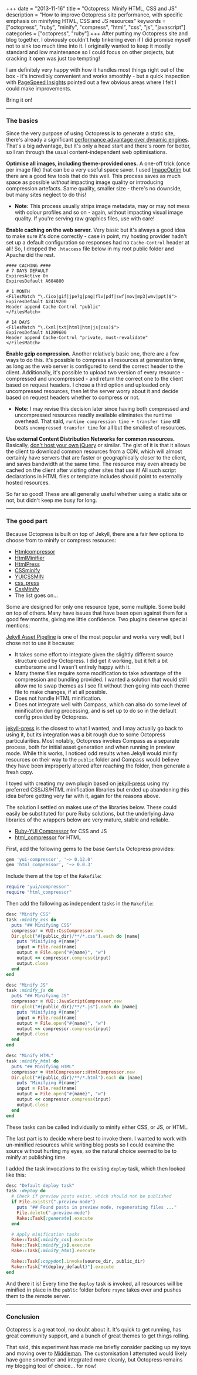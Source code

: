 +++
date = "2013-11-16"
title = "Octopress: Minify HTML, CSS and JS"
description = "How to improve Octopress site performance, with specific emphasis on minifying HTML, CSS and JS resources"
keywords = ["octopress", "ruby", "minify", "compress", "html", "css", "js", "javascript"]
categories = ["octopress", "ruby"]
+++
After putting my Octopress site and blog together, I obviously couldn't help tinkering even if I did promise myself not to sink too much time into it. I originally wanted to keep it mostly standard and low maintenance so I could focus on other projects, but cracking it open was just too tempting!

I am definitely very happy with how it handles most things right out of the box - it's incredibly convenient and works smoothly - but a quick inspection with [PageSpeed Insights](http://developers.google.com/speed/pagespeed/insights/) pointed out a few obvious areas where I felt I could make improvements.

Bring it on!

---

### The basics

Since the very purpose of using Octopress is to generate a static site, there's already a significant [performance advantage over dynamic engines](http://jason.pureconcepts.net/2013/01/benchmark-octopress-wordpress/). That's a big advantage, but it's only a head start and there's room for better, so I ran through the usual content-independent web optimisations.

**Optimise all images, including theme-provided ones.** A one-off trick (once per image file) that can be a very useful space saver. I used [ImageOptim](http://imageoptim.com/) but there are a good few tools that do this well. This process saves as much space as possible *without* impacting image quality or introducing compression artefacts. Same quality, smaller size - there's no downside, but many sites neglect to do this!

  * **Note:** This process usually strips image metadata, may or may not mess with colour profiles and so on - again, without impacting visual image quality. If you're serving raw graphics files, use with care!

**Enable caching on the web server.** Very basic but it's always a good idea to make sure it's done correctly - case in point, my hosting provider hadn't set up a default configuration so responses had no `Cache-Control` header at all! So, I dropped the `.htaccess` file below in my root public folder and Apache did the rest.

``` apacheconf
#### CACHING ####
# 7 DAYS DEFAULT
ExpiresActive On
ExpiresDefault A604800

# 1 MONTH
<FilesMatch "\.(ico|gif|jpe?g|png|flv|pdf|swf|mov|mp3|wmv|ppt)$">
ExpiresDefault A2419200
Header append Cache-Control "public"
</FilesMatch>

# 14 DAYS
<FilesMatch "\.(xml|txt|html|htm|js|css)$">
ExpiresDefault A1209600
Header append Cache-Control "private, must-revalidate"
</FilesMatch>
```

**Enable gzip compression.** Another relatively basic one, there are a few ways to do this. It's possible to compress all resources at generation time, as long as the web server is configured to send the correct header to the client. Additionally, it's possible to upload two version of every resource - compressed and uncompressed - and return the correct one to the client based on request headers. I chose a third option and uploaded only uncompressed resources, then let the server worry about it and decide based on request headers whether to compress or not.

  * **Note:** I may revise this decision later since having both compressed and uncompressed resources readily available eliminates the runtime overhead. That said, `runtime compression time + transfer time` still beats `uncompressed transfer time` for all but the smallest of resources.

**Use external Content Distribution Networks for common resources.** Basically, [don't host your own jQuery](http://encosia.com/3-reasons-why-you-should-let-google-host-jquery-for-you/) or similar. The gist of it is that it allows the client to download common resources from a CDN, which will almost certainly have servers that are faster or geographically closer to the client, and saves bandwidth at the same time. The resource may even already be cached on the client after visiting other sites that use it! All such script declarations in HTML files or template includes should point to externally hosted resources.

So far so good! These are all generally useful whether using a static site or not, but didn't keep me busy for long.

---

### The good part

Because Octopress is built on top of Jekyll, there are a fair few options to choose from to minify or compress resouces:

  * [Htmlcompressor](https://github.com/paolochiodi/htmlcompressor)
  * [HtmlMinifier](https://github.com/stereobooster/html_minifier)
  * [HtmlPress](https://github.com/stereobooster/html_press)
  * [CSSminify](https://github.com/matthiassiegel/cssminify)
  * [YUICSSMIN](https://github.com/matthiassiegel/yuicssmin)
  * [css_press](https://github.com/stereobooster/css_press)
  * [CssMinify](https://github.com/donaldducky/jekyll-cssminify)
  * The list goes on...

Some are designed for only one resource type, some multiple. Some build on top of others. Many have issues that have been open against them for a good few months, giving me little confidence. Two plugins deserve special mentions:

[Jekyll Asset Pipeline](https://github.com/matthodan/jekyll-asset-pipeline) is one of the most popular and works very well, but I chose not to use it because:

  * It takes some effort to integrate given the slightly different source structure used by Octopress. I did get it working, but it felt a bit cumbersome and I wasn't entirely happy with it.
  * Many theme files require some modification to take advantage of the compression and bundling provided. I wanted a solution that would still allow me to swap themes as I see fit without then going into each theme file to make changes, if at all possible.
  * Does not handle HTML minification.
  * Does not integrate well with Compass, which can also do some level of minification during processing, and is set up to do so in the default config provided by Octopress.

[jekyll-press](https://github.com/stereobooster/jekyll-press) is the closest to what I wanted, and I may actually go back to using it, but its integration was a bit rough due to some Octopress particularities. Most notably, Octopress invokes Compass as a separate process, both for initial asset generation and when running in preview mode. While this works, I noticed odd results when Jekyll would minify resources on their way to the `public` folder and Compass would believe they have been improperly altered after reaching the folder, then generate a fresh copy.

I toyed with creating my own plugin based on [jekyll-press](https://github.com/stereobooster/jekyll-press) using my preferred CSS/JS/HTML minification libraries but ended up abandoning this idea before getting very far with it, again for the reasons above.

The solution I settled on makes use of the libraries below. These could easily be substituted for pure Ruby solutions, but the underlying Java libraries of the wrappers below are very mature, stable and reliable.

  * [Ruby-YUI Compressor](https://github.com/sstephenson/ruby-yui-compressor) for CSS and JS
  * [html_compressor](https://github.com/completelynovel/html_compressor) for HTML

First, add the following gems to the base `Gemfile` Octopress provides:

``` ruby
gem 'yui-compressor', '~> 0.12.0'
gem 'html_compressor', '~> 0.0.3'
```

Include them at the top of the `Rakefile`:

``` ruby
require "yui/compressor"
require "html_compressor"
```

Then add the following as independent tasks in the `Rakefile`:

``` ruby
desc "Minify CSS"
task :minify_css do
  puts "## Minifying CSS"
  compressor = YUI::CssCompressor.new
  Dir.glob("#{public_dir}/**/*.css").each do |name|
    puts "Minifying #{name}"
    input = File.read(name)
    output = File.open("#{name}", "w")
    output << compressor.compress(input)
    output.close
  end
end

desc "Minify JS"
task :minify_js do
  puts "## Minifying JS"
  compressor = YUI::JavaScriptCompressor.new
  Dir.glob("#{public_dir}/**/*.js").each do |name|
    puts "Minifying #{name}"
    input = File.read(name)
    output = File.open("#{name}", "w")
    output << compressor.compress(input)
    output.close
  end
end

desc "Minify HTML"
task :minify_html do
  puts "## Minifying HTML"
  compressor = HtmlCompressor::HtmlCompressor.new
  Dir.glob("#{public_dir}/**/*.html").each do |name|
    puts "Minifying #{name}"
    input = File.read(name)
    output = File.open("#{name}", "w")
    output << compressor.compress(input)
    output.close
  end
end
```

These tasks can be called individually to minify either CSS, or JS, or HTML.

The last part is to decide where best to invoke them. I wanted to work with un-minified resources while writing blog posts so I could examine the source without hurting my eyes, so the natural choice seemed to be to minify at publishing time.

I added the task invocations to the existing `deploy` task, which then looked like this:

``` ruby
desc "Default deploy task"
task :deploy do
  # Check if preview posts exist, which should not be published
  if File.exists?(".preview-mode")
    puts "## Found posts in preview mode, regenerating files ..."
    File.delete(".preview-mode")
    Rake::Task[:generate].execute
  end

  # Apply minification tasks
  Rake::Task[:minify_css].execute
  Rake::Task[:minify_js].execute
  Rake::Task[:minify_html].execute

  Rake::Task[:copydot].invoke(source_dir, public_dir)
  Rake::Task["#{deploy_default}"].execute
end
```

And there it is! Every time the `deploy` task is invoked, all resources will be minified in place in the `public` folder before `rsync` takes over and pushes them to the remote server.

---

### Conclusion

Octopress is a great tool, no doubt about it. It's quick to get running, has great community support, and a bunch of great themes to get things rolling.

That said, this experiment has made me briefly consider packing up my toys and moving over to [Middleman](http://middlemanapp.com/). The customisation I attempted would likely have gone smoother and integrated more cleanly, but Octopress remains my blogging tool of choice... for now!